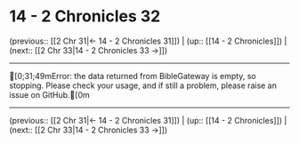 # 14 - 2 Chronicles 32

(previous:: [[2 Chr 31|← 14 - 2 Chronicles 31]]) | (up:: [[14 - 2 Chronicles]]) | (next:: [[2 Chr 33|14 - 2 Chronicles 33 →]])

***
[0;31;49mError: the data returned from BibleGateway is empty, so stopping. Please check your usage, and if still a problem, please raise an issue on GitHub.[0m

***

(previous:: [[2 Chr 31|← 14 - 2 Chronicles 31]]) | (up:: [[14 - 2 Chronicles]]) | (next:: [[2 Chr 33|14 - 2 Chronicles 33 →]])
